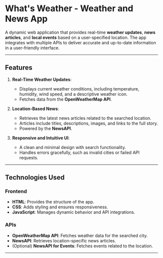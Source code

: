 # What's Weather - Weather and News App

A dynamic web application that provides real-time **weather updates**, **news articles**, and **local events** based on a user-specified location. The app integrates with multiple APIs to deliver accurate and up-to-date information in a user-friendly interface.

---

## Features

1. **Real-Time Weather Updates**:
   - Displays current weather conditions, including temperature, humidity, wind speed, and a descriptive weather icon.
   - Fetches data from the **OpenWeatherMap API**.

2. **Location-Based News**:
   - Retrieves the latest news articles related to the searched location.
   - Articles include titles, descriptions, images, and links to the full story.
   - Powered by the **NewsAPI**.

4. **Responsive and Intuitive UI**:
   - A clean and minimal design with search functionality.
   - Handles errors gracefully, such as invalid cities or failed API requests.

---

## Technologies Used

### Frontend
- **HTML**: Provides the structure of the app.
- **CSS**: Adds styling and ensures responsiveness.
- **JavaScript**: Manages dynamic behavior and API integrations.

### APIs
- **OpenWeatherMap API**: Fetches weather data for the searched city.
- **NewsAPI**: Retrieves location-specific news articles.
- (Optional) **NewsAPI for Events**: Fetches events related to the location.

---

